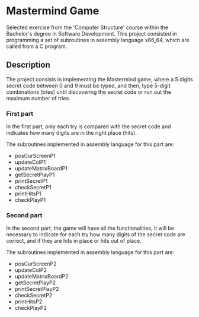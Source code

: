 # Mastermind Game

Selected exercise from the 'Computer Structure' course within the Bachelor's degree in Software Development. This project consisted in programming a set of subroutines in assembly language x86_64, which are called from a C program. 

## Description

The project consists in implementing the Mastermind game, where a 5 digits secret  code between 0 and 9 must be typed, and then, type 5-digit combinations (tries) until  discovering the secret code or run out the maximum number of tries. 
 
### First part

In the first part, only each try is compared with the secret code and indicates how many digits are in the right place (hits). 

The subroutines implemented in assembly language for this part are:
- posCurScreenP1 
- updateColP1 
- updateMatrixBoardP1 
- getSecretPlayP1 
- printSecretP1 
- checkSecretP1 
- printHitsP1 
- checkPlayP1 
 
### Second part

In the second part, the game will have all the functionalities, it will be necessary to indicate for each try how many digits of the secret code are correct, and if they are hits in place or hits out of place. 
 
The subroutines implemented in assembly language for this part are:
- posCurScreenP2 
- updateColP2 
- updateMatrixBoardP2 
- getSecretPlayP2 
- printSecretPlayP2 
- checkSecretP2 
- printHitsP2 
- checkPlayP2 
